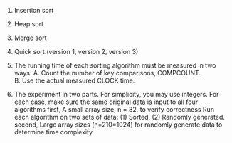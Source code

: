 1. Insertion sort 
2. Heap sort 
3. Merge sort 
4. Quick sort.(version 1, version 2, version 3) 

5. The running time of each sorting algorithm must be measured in two ways: 
  A. Count the number of key comparisons, COMPCOUNT.  
  B. Use the actual measured CLOCK time. 
6. The experiment in two parts. 
  For simplicity, you may use integers. For each case, make sure the same original data is input to all four algorithms 
  first, A small array size, n = 32, to verify correctness Run each algorithm on two sets of data: (1) Sorted, (2) Randomly generated. 
  second, Large array sizes (n=210=1024) for randomly generate data to determine time complexity
